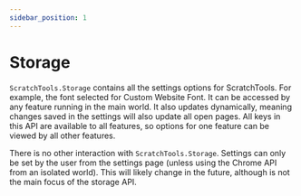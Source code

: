 ```yaml
---
sidebar_position: 1
---
```


# Storage
`ScratchTools.Storage` contains all the settings options for ScratchTools. For example, the font selected for Custom Website Font. It can be accessed by any feature running in the main world. It also updates dynamically, meaning changes saved in the settings will also update all open pages. All keys in this API are available to all features, so options for one feature can be viewed by all other features.

There is no other interaction with `ScratchTools.Storage`. Settings can only be set by the user from the settings page (unless using the Chrome API from an isolated world). This will likely change in the future, although is not the main focus of the storage API.
